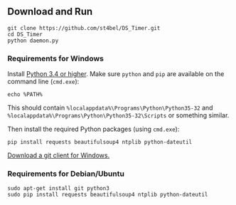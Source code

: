 ## Download and Run

```
git clone https://github.com/st4bel/DS_Timer.git
cd DS_Timer
python daemon.py
```

### Requirements for Windows
Install [Python 3.4 or higher](https://www.python.org/downloads/).
Make sure `python` and `pip` are available on the command line (`cmd.exe`):
```
echo %PATH%
```
This should contain `%localappdata%\Programs\Python\Python35-32` and
`%localappdata%\Programs\Python\Python35-32\Scripts` or something
similar.

Then install the required Python packages (using `cmd.exe`):
```
pip install requests beautifulsoup4 ntplib python-dateutil
```

[Download a git client for Windows.](https://git-scm.com/downloads)

### Requirements for Debian/Ubuntu
```
sudo apt-get install git python3
sudo pip install requests beautifulsoup4 ntplib python-dateutil
```
